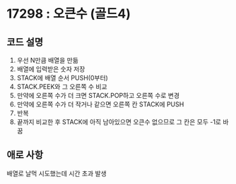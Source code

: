 # 17298 : 오큰수 (골드4)
## 코드 설명

1. 우선 N만큼 배열을 만듦
2. 배열에 입력받은 숫자 저장
3. STACK에 배열 순서 PUSH(0부터)
4. STACK.PEEK와 그 오른쪽 수 비교
5. 만약에 오른쪽 수가 더 크면 STACK.POP하고 오른쪽 수로 변경
6. 만약에 오른쪽 수가 더 작거나 같으면 오른쪽 칸 STACK에 PUSH
7. 반복
8. 끝까지 비교한 후 STACK에 아직 남아있으면 오큰수 없으므로 그 칸은 모두 -1로 바꿈

## 애로 사항

배열로 날먹 시도했는데 시간 초과 발생